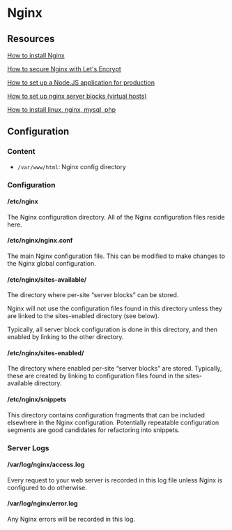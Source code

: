 # Nginx

## Resources

[How to install Nginx](https://www.digitalocean.com/community/tutorials/how-to-install-nginx-on-ubuntu-16-04)

[How to secure Nginx with Let's Encrypt](https://www.digitalocean.com/community/tutorials/how-to-secure-nginx-with-let-s-encrypt-on-ubuntu-16-04)

[How to set up a Node.JS application for production](https://www.digitalocean.com/community/tutorials/how-to-set-up-a-node-js-application-for-production-on-ubuntu-16-04)

[How to set up nginx server blocks (virtual hosts)](https://www.digitalocean.com/community/tutorials/how-to-set-up-nginx-server-blocks-virtual-hosts-on-ubuntu-16-04)

[How to install linux, nginx, mysql, php](https://www.digitalocean.com/community/tutorials/how-to-install-linux-nginx-mysql-php-lemp-stack-in-ubuntu-16-04)

## Configuration

### Content

- `/var/www/html`: Nginx config directory

### Configuration

#### /etc/nginx

The Nginx configuration directory.
All of the Nginx configuration files reside here.

#### /etc/nginx/nginx.conf

The main Nginx configuration file.
This can be modified to make changes to the Nginx global configuration.

#### /etc/nginx/sites-available/

The directory where per-site “server blocks” can be stored.

Nginx will not use the configuration files found in this directory
unless they are linked to the sites-enabled directory (see below).

Typically, all server block configuration is done in this directory,
and then enabled by linking to the other directory.

#### /etc/nginx/sites-enabled/

The directory where enabled per-site “server blocks” are stored.  Typically,
these are created by linking to configuration files found
in the sites-available directory.

#### /etc/nginx/snippets

This directory contains configuration fragments that can be included
elsewhere in the Nginx configuration. Potentially repeatable configuration
segments are good candidates for refactoring into snippets.

### Server Logs

#### /var/log/nginx/access.log

Every request to your web server is recorded in this
log file unless Nginx is configured to do otherwise.

#### /var/log/nginx/error.log

Any Nginx errors will be recorded in this log.

